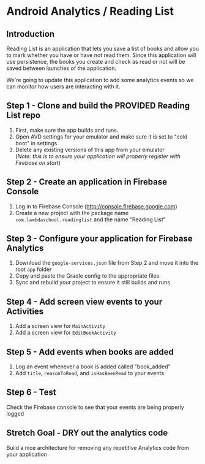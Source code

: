 # Android Analytics / Reading List

## Introduction

Reading List is an application that lets you save a list of books and allow you to mark whether you 
have or have not read them. Since this application will use persistence, the books you create and 
check as read or not will be saved between launches of the application.

We're going to update this application to add some analytics events so we can monitor how users 
are interacting with it.

## Step 1 - Clone and build the **PROVIDED** Reading List repo
1. First, make sure the app builds and runs.  
2. Open AVD settings for your emulator and make sure it is set to "cold boot" in settings
3. Delete any existing versions of this app from your emulator    
(_Note: this is to ensure your application will properly register with Firebase on start_)

## Step 2 - Create an application in Firebase Console
1. Log in to Firebase Console (http://console.firebase.google.com)
2. Create a new project with the package name `com.lambdaschool.readinglist` and the name "Reading List"

## Step 3 - Configure your application for Firebase Analytics
1. Download the `google-services.json` file from Step 2 and move it into the root `app` folder
2. Copy and paste the Gradle config to the appropriate files
3. Sync and rebuild your project to ensure it still builds and runs

## Step 4 - Add screen view events to your Activities
1. Add a screen view for `MainActivity`
2. Add a screen view for `EditBookActivity`

## Step 5 - Add events when books are added
1. Log an event whenever a book is added called "book_added"
2. Add `title`, `reasonToRead`, and `isHasBeenRead` to your events

## Step 6 - Test
Check the Firebase console to see that your events are being properly logged

## Stretch Goal - DRY out the analytics code
Build a nice architecture for removing any repetitive Analytics code from your application
